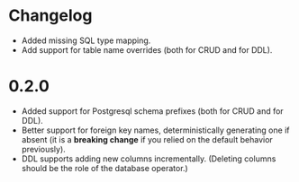 # Changelog

- Added missing SQL type mapping.
- Add support for table name overrides (both for CRUD and for DDL).

# 0.2.0

- Added support for Postgresql schema prefixes (both for CRUD and for DDL).
- Better support for foreign key names, deterministically generating one if absent
  (it is a **breaking change** if you relied on the default behavior previously).
- DDL supports adding new columns incrementally.
  (Deleting columns should be the role of the database operator.)
